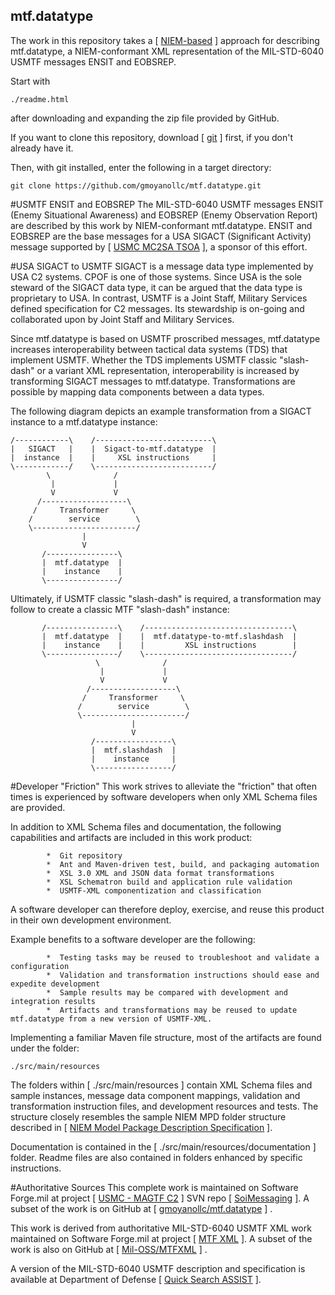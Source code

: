 ## mtf.datatype
The work in this repository takes a [ <a href="https://www.niem.gov/technical/Pages/niem.aspx" target="_blank">NIEM-based</a> ] approach for describing mtf.datatype, a NIEM-conformant XML representation of the MIL-STD-6040 USMTF messages ENSIT and EOBSREP.

Start with 

    ./readme.html
    
after downloading and expanding the zip file provided by GitHub.

If you want to clone this repository, download [ <a href="https://git-scm.com" target="_blank">git</a> ] first, if you don't already have it.

Then, with git installed, enter the following in a target directory:

    git clone https://github.com/gmoyanollc/mtf.datatype.git

    
#USMTF ENSIT and EOBSREP
The MIL-STD-6040 USMTF messages ENSIT (Enemy Situational Awareness) and EOBSREP (Enemy Observation Report) are described by this work by NIEM-conformant mtf.datatype.  ENSIT and EOBSREP are the base messages for a USA SIGACT (Significant Activity) message supported by [ <a href="https://marinecorpsconceptsandprograms.com/programs/command-and-controlsituational-awareness-c2sa/tactical-service-oriented-architecture-tsoa" target="_blank">USMC MC2SA TSOA</a> ], a sponsor of this effort.

#USA SIGACT to USMTF
SIGACT is a message data type implemented by USA C2 systems. CPOF is one of those systems.  Since USA is the sole steward of the SIGACT data type, it can be argued that the data type is proprietary to USA.  In contrast, USMTF is a Joint Staff, Military Services defined specification for C2 messages.  Its stewardship is on-going and collaborated upon by Joint Staff and Military Services.  

Since mtf.datatype is based on USMTF proscribed messages, mtf.datatype increases interoperability between tactical data systems (TDS) that implement USMTF.  Whether the TDS implements USMTF classic "slash-dash" or a variant XML representation, interoperability is increased by transforming SIGACT messages to mtf.datatype.  Transformations are possible by mapping data components between a data types.  

The following diagram depicts an example transformation from a SIGACT instance to a mtf.datatype instance:

    /------------\    /--------------------------\
    |   SIGACT   |    |  Sigact-to-mtf.datatype  |
    |  instance  |    |     XSL instructions     |
    \------------/    \--------------------------/
            \              /
             |             |
             V             V
          /-------------------\
         /     Transformer     \
        /        service        \
        \-----------------------/
                    |
                    V
           /----------------\
           |  mtf.datatype  |
           |    instance    |
           \----------------/
                    
Ultimately, if USMTF classic "slash-dash" is required, a transformation may follow to create a classic MTF "slash-dash" instance:

           /----------------\    /---------------------------------\
           |  mtf.datatype  |    |  mtf.datatype-to-mtf.slashdash  |
           |    instance    |    |         XSL instructions        |
           \----------------/    \---------------------------------/
                       \              /
                        |             |
                        V             V
                     /-------------------\
                    /     Transformer     \
                   /        service        \
                   \-----------------------/
                               |
                               V
                      /-----------------\
                      |  mtf.slashdash  |
                      |    instance     |
                      \-----------------/

#Developer "Friction"
This work strives to alleviate the "friction" that often times is experienced by software developers when only XML Schema files are provided.  

In addition to XML Schema files and documentation, the following capabilities and artifacts are included in this work product:

            *  Git repository
            *  Ant and Maven-driven test, build, and packaging automation
            *  XSL 3.0 XML and JSON data format transformations
            *  XSL Schematron build and application rule validation
            *  USMTF-XML componentization and classification

A software developer can therefore deploy, exercise, and reuse this product in their own development environment.  

Example benefits to a software developer are the following:

            *  Testing tasks may be reused to troubleshoot and validate a configuration
            *  Validation and transformation instructions should ease and expedite development
            *  Sample results may be compared with development and integration results
            *  Artifacts and transformations may be reused to update mtf.datatype from a new version of USMTF-XML.
                
Implementing a familiar Maven file structure, most of the artifacts are found under the folder: 

    ./src/main/resources 

The folders within [ ./src/main/resources ] contain XML Schema files and sample instances, message data component mappings, validation and transformation instruction files, and development resources and tests.  The structure closely resembles the sample NIEM MPD folder structure described in [ <a href="http://reference.niem.gov/niem/specification/model-package-description/3.0/model-package-description-3.0.html#appendix_E" target="_blank">NIEM Model Package Description Specification</a> ].
        
Documentation is contained in the [ ./src/main/resources/documentation ] folder.  Readme files are also contained in folders enhanced by specific instructions.

#Authoritative Sources
This complete work is maintained on Software Forge.mil at project [ <a href="https://software.forge.mil/sf/projects/magtf_c2" target="_blank">USMC - MAGTF C2</a> ] SVN repo [ <a href="https://svn.forge.mil/svn/repos/soimessaging/TsoaInformationModel/DataFormat/mtf.datatype" target="_blank">SoiMessaging</a> ].  A subset of the work is on GitHub at [ <a href="https://github.com/gmoyanollc/mtf.datatype" target="_blank">gmoyanollc/mtf.datatype</a> ] .

This work is derived from authoritative MIL-STD-6040 USMTF XML work maintained on Software Forge.mil at project [ <a href="https://software.forge.mil/sf/projects/mtfxml" target="_blank">MTF XML</a> ].  A subset of the work is also on GitHub at [ <a href="https://github.com/mil-oss/MTFXML" target="_blank">Mil-OSS/MTFXML</a> ] .

A version of the MIL-STD-6040 USMTF description and specification is available at Department of Defense [ <a href="http://quicksearch.dla.mil/qsDocDetails.aspx?ident_number=214270" target="_blank">Quick Search ASSIST</a> ].
